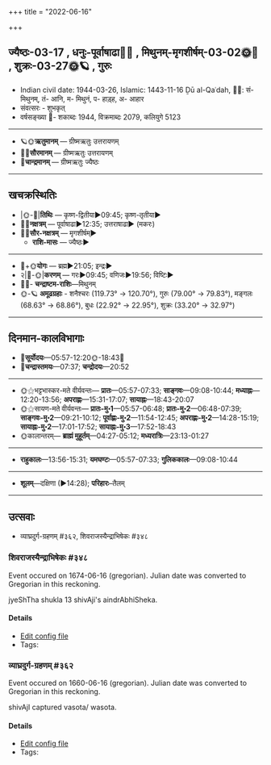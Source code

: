 +++
title = "2022-06-16"

+++
## ज्यैष्ठः-03-17  ,  धनुः-पूर्वाषाढा🌛🌌  ,  मिथुनम्-मृगशीर्षम्-03-02🌞🌌  ,  शुक्रः-03-27🌞🪐  ,  गुरुः
- Indian civil date: 1944-03-26, Islamic: 1443-11-16 Ḏū al-Qaʿdah, 🌌🌞: सं- मिथुनम्, तं- आनि, म- मिथुनं, प- हाड़्ह, अ- आहार
- संवत्सरः - शुभकृत्
- वर्षसङ्ख्या 🌛- शकाब्दः 1944, विक्रमाब्दः 2079, कलियुगे 5123
___________________
- 🪐🌞**ऋतुमानम्** — ग्रीष्मऋतुः उत्तरायणम्
- 🌌🌞**सौरमानम्** — ग्रीष्मऋतुः उत्तरायणम्
- 🌛**चान्द्रमानम्** — ग्रीष्मऋतुः ज्यैष्ठः
___________________


## खचक्रस्थितिः
- |🌞-🌛|**तिथिः** — कृष्ण-द्वितीया►09:45; कृष्ण-तृतीया►  
- 🌌🌛**नक्षत्रम्** — पूर्वाषाढा►12:35; उत्तराषाढा► (मकरः)  
- 🌌🌞**सौर-नक्षत्रम्** — मृगशीर्षम्►  
  - **राशि-मासः** — ज्यैष्ठः► 
___________________
- 🌛+🌞**योगः** — ब्रह्म►21:05; इन्द्रः►  
- २|🌛-🌞|**करणम्** — गरः►09:45; वणिजः►19:56; विष्टिः►  
- 🌌🌛- **चन्द्राष्टम-राशिः**—मिथुनम्  
- 🌞-🪐 **अमूढग्रहाः** - शनैश्चरः (119.73° → 120.70°), गुरुः (79.00° → 79.83°), मङ्गलः (68.63° → 68.86°), बुधः (22.92° → 22.95°), शुक्रः (33.20° → 32.97°)
___________________


## दिनमान-कालविभागाः
- 🌅**सूर्योदयः**—05:57-12:20🌞️-18:43🌇  
- 🌛**चन्द्रास्तमयः**—07:37; **चन्द्रोदयः**—20:52  
___________________
- 🌞⚝भट्टभास्कर-मते वीर्यवन्तः— **प्रातः**—05:57-07:33; **साङ्गवः**—09:08-10:44; **मध्याह्नः**—12:20-13:56; **अपराह्णः**—15:31-17:07; **सायाह्नः**—18:43-20:07  
- 🌞⚝सायण-मते वीर्यवन्तः— **प्रातः-मु॰1**—05:57-06:48; **प्रातः-मु॰2**—06:48-07:39; **साङ्गवः-मु॰2**—09:21-10:12; **पूर्वाह्णः-मु॰2**—11:54-12:45; **अपराह्णः-मु॰2**—14:28-15:19; **सायाह्नः-मु॰2**—17:01-17:52; **सायाह्नः-मु॰3**—17:52-18:43  
- 🌞कालान्तरम्— **ब्राह्मं मुहूर्तम्**—04:27-05:12; **मध्यरात्रिः**—23:13-01:27  
___________________
- **राहुकालः**—13:56-15:31; **यमघण्टः**—05:57-07:33; **गुलिककालः**—09:08-10:44  
___________________
- **शूलम्**—दक्षिणा (►14:28); **परिहारः**–तैलम्  
___________________

## उत्सवाः
- व्याघ्रदुर्ग-ग्रहणम् #३६२, शिवराजस्यैन्द्राभिषेकः #३४८
### शिवराजस्यैन्द्राभिषेकः #३४८

Event occured on 1674-06-16 (gregorian). Julian date was converted to Gregorian in this reckoning. 

jyeShTha shukla 13 shivAji's aindrAbhiSheka.

#### Details
- [Edit config file](https://github.com/jyotisham/adyatithi/blob/master/mahApuruSha/xatra-later/julian/day/06/06/shivarAjasyaindrAbhiSekaH.toml)
- Tags: 


### व्याघ्रदुर्ग-ग्रहणम् #३६२

Event occured on 1660-06-16 (gregorian). Julian date was converted to Gregorian in this reckoning. 

shivAjI captured vasota/ wasota.

#### Details
- [Edit config file](https://github.com/jyotisham/adyatithi/blob/master/mahApuruSha/xatra-later/julian/day/06/06/vasota-grahaNam.toml)
- Tags: 


